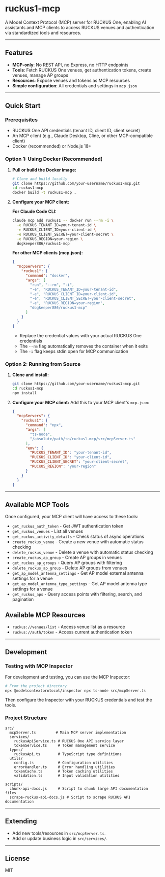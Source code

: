 # ruckus1-mcp

A Model Context Protocol (MCP) server for RUCKUS One, enabling AI assistants and MCP clients to access RUCKUS venues and authentication via standardized tools and resources.

---

## Features
- **MCP-only**: No REST API, no Express, no HTTP endpoints
- **Tools**: Fetch RUCKUS One venues, get authentication tokens, create venues, manage AP groups
- **Resources**: Expose venues and tokens as MCP resources
- **Simple configuration**: All credentials and settings in `mcp.json`

---

## Quick Start

### Prerequisites
- RUCKUS One API credentials (tenant ID, client ID, client secret)
- An MCP client (e.g., Claude Desktop, Cline, or other MCP-compatible client)
- Docker (recommended) or Node.js 18+

### Option 1: Using Docker (Recommended)

1. **Pull or build the Docker image:**
   ```bash
   # Clone and build locally
   git clone https://github.com/your-username/ruckus1-mcp.git
   cd ruckus1-mcp
   docker build -t ruckus1-mcp .
   ```

2. **Configure your MCP client:**

   **For Claude Code CLI:**
   ```bash
   claude mcp add ruckus1 -- docker run --rm -i \
     -e RUCKUS_TENANT_ID=your-tenant-id \
     -e RUCKUS_CLIENT_ID=your-client-id \
     -e RUCKUS_CLIENT_SECRET=your-client-secret \
     -e RUCKUS_REGION=your-region \
     dogkeeper886/ruckus1-mcp
   ```

   **For other MCP clients (mcp.json):**
   ```json
   {
     "mcpServers": {
       "ruckus1": {
         "command": "docker",
         "args": [
           "run", "--rm", "-i",
           "-e", "RUCKUS_TENANT_ID=your-tenant-id",
           "-e", "RUCKUS_CLIENT_ID=your-client-id",
           "-e", "RUCKUS_CLIENT_SECRET=your-client-secret",
           "-e", "RUCKUS_REGION=your-region",
           "dogkeeper886/ruckus1-mcp"
         ]
       }
     }
   }
   ```

   - Replace the credential values with your actual RUCKUS One credentials
   - The `--rm` flag automatically removes the container when it exits
   - The `-i` flag keeps stdin open for MCP communication

### Option 2: Running from Source

1. **Clone and install:**
   ```bash
   git clone https://github.com/your-username/ruckus1-mcp.git
   cd ruckus1-mcp
   npm install
   ```

2. **Configure your MCP client:**
   Add this to your MCP client's `mcp.json`:
   ```json
   {
     "mcpServers": {
       "ruckus1": {
         "command": "npx",
         "args": [
           "ts-node",
           "/absolute/path/to/ruckus1-mcp/src/mcpServer.ts"
         ],
         "env": {
           "RUCKUS_TENANT_ID": "your-tenant-id",
           "RUCKUS_CLIENT_ID": "your-client-id",
           "RUCKUS_CLIENT_SECRET": "your-client-secret",
           "RUCKUS_REGION": "your-region"
         }
       }
     }
   }
   ```

---

## Available MCP Tools

Once configured, your MCP client will have access to these tools:

- `get_ruckus_auth_token` - Get JWT authentication token
- `get_ruckus_venues` - List all venues
- `get_ruckus_activity_details` - Check status of async operations
- `create_ruckus_venue` - Create a new venue with automatic status checking
- `delete_ruckus_venue` - Delete a venue with automatic status checking
- `create_ruckus_ap_group` - Create AP groups in venues
- `get_ruckus_ap_groups` - Query AP groups with filtering
- `delete_ruckus_ap_group` - Delete AP groups from venues
- `get_ap_model_antenna_settings` - Get AP model external antenna settings for a venue
- `get_ap_model_antenna_type_settings` - Get AP model antenna type settings for a venue
- `get_ruckus_aps` - Query access points with filtering, search, and pagination

## Available MCP Resources

- `ruckus://venues/list` - Access venue list as a resource
- `ruckus://auth/token` - Access current authentication token

---

## Development

### Testing with MCP Inspector

For development and testing, you can use the MCP Inspector:

```bash
# From the project directory
npx @modelcontextprotocol/inspector npx ts-node src/mcpServer.ts
```

Then configure the Inspector with your RUCKUS credentials and test the tools.

### Project Structure
```
src/
  mcpServer.ts         # Main MCP server implementation
  services/
    ruckusApiService.ts # RUCKUS One API service layer
    tokenService.ts     # Token management service
  types/
    ruckusApi.ts        # TypeScript type definitions
  utils/
    config.ts           # Configuration utilities
    errorHandler.ts     # Error handling utilities
    tokenCache.ts       # Token caching utilities
    validation.ts       # Input validation utilities

scripts/
  chunk-api-docs.js     # Script to chunk large API documentation files
  scrape-ruckus-api-docs.js # Script to scrape RUCKUS API documentation
```

---

## Extending
- Add new tools/resources in `src/mcpServer.ts`.
- Add or update business logic in `src/services/`.

---

## License
MIT 